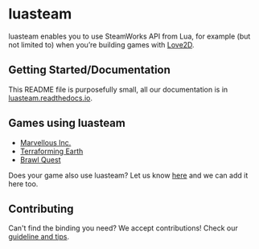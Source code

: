 # luasteam

luasteam enables you to use SteamWorks API from Lua, for example (but not limited to) when you’re building games with [Love2D](https://love2d.org/).

## Getting Started/Documentation

This README file is purposefully small, all our documentation is in [luasteam.readthedocs.io](https://luasteam.readthedocs.io).

## Games using luasteam
- [Marvellous Inc.](https://store.steampowered.com/app/827940/Marvellous_Inc/)
- [Terraforming Earth](https://store.steampowered.com/app/1029220/Terraforming_Earth/)
- [Brawl Quest](https://store.steampowered.com/app/871940/BrawlQuest/)


Does your game also use luasteam? Let us know [here](https://github.com/uspgamedev/luasteam/issues/16) and we can add it here too.

## Contributing

Can't find the binding you need? We accept contributions! Check our [guideline and tips](CONTRIBUTING.md).
